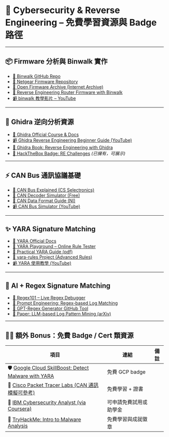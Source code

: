 # 🧠 Cybersecurity & Reverse Engineering – 免費學習資源與 Badge 路徑


---

## 📦 Firmware 分析與 Binwalk 實作

- [🔧 Binwalk GitHub Repo](https://github.com/ReFirmLabs/binwalk)
- [📂 Netgear Firmware Repository](https://firmware.netgear.com)
- [📂 Open Firmware Archive (Internet Archive)](https://archive.org/details/firmware)
- [📘 Reverse Engineering Router Firmware with Binwalk](https://sergioprado.blog/reverse-engineering-router-firmware-with-binwalk/)
- [📹 binwalk 教學影片 – YouTube](https://www.youtube.com/watch?v=gbLrXe5VZ48)

---

## 🧠 Ghidra 逆向分析資源

- [📘 Ghidra Official Course & Docs](https://ghidra-sre.org/)
- [📹 Ghidra Reverse Engineering Beginner Guide (YouTube)](https://www.youtube.com/watch?v=JBHrP5yQr1E)
- [📖 Ghidra Book: Reverse Engineering with Ghidra](https://nostarch.com/ghidra)
- [🏅 HackTheBox Badge: RE Challenges](https://app.hackthebox.com/badges) _(已擁有，可展示)_

---

## ⚡ CAN Bus 通訊協議基礎

- [📘 CAN Bus Explained (CS Selectronics)](https://www.csselectronics.com/screen/page/simple-intro-to-can-bus/language/en)
- [🧪 CAN Decoder Simulator (Free)](https://www.csselectronics.com/pages/can-bus-data-logger-simulator)
- [📘 CAN Data Format Guide (NI)](https://www.ni.com/en-us/innovations/can.html)
- [📹 CAN Bus Simulator (YouTube)](https://www.youtube.com/watch?v=9Y4aJkQ5Z3M)

---

## ✨ YARA Signature Matching

- [📘 YARA Official Docs](https://yara.readthedocs.io/en/stable/)
- [🧪 YARA Playground – Online Rule Tester](https://yara-online.herokuapp.com/)
- [📘 Practical YARA Guide (pdf)](https://www.nviso.be/wp-content/uploads/2021/06/Practical-YARA-Guide.pdf)
- [🧰 yara-rules Project (Advanced Rules)](https://github.com/Yara-Rules/rules)
- [📹 YARA 使用教學 (YouTube)](https://www.youtube.com/watch?v=2FE3bBJsqcw)

---

## 🤖 AI + Regex Signature Matching

- [🧠 Regex101 – Live Regex Debugger](https://regex101.com/)
- [📘 Prompt Engineering: Regex-based Log Matching](https://platform.openai.com/examples)
- [📂 GPT-Regex Generator GitHub Tool](https://github.com/kernyx/gpt-regex-generator)
- [📘 Paper: LLM-based Log Pattern Mining (arXiv)](https://arxiv.org/abs/2310.03091)

---

## 🧑‍💻 額外 Bonus：免費 Badge / Cert 類資源

| 項目 | 連結 | 備註 |
|------|------|------|
| 🛡️ [Google Cloud SkillBoost: Detect Malware with YARA](https://www.cloudskillsboost.google/paths/42) | 免費 GCP badge |
| 📡 [Cisco Packet Tracer Labs (CAN 通訊模擬可參考)](https://skillsforall.com/) | 免費學習 + 證書 |
| 🧠 [IBM Cybersecurity Analyst (via Coursera)](https://www.coursera.org/professional-certificates/ibm-cybersecurity-analyst) | 可申請免費試用或助學金 |
| 🔐 [TryHackMe: Intro to Malware Analysis](https://tryhackme.com/room/introtomalware) | 免費學習與成就徽章 |


